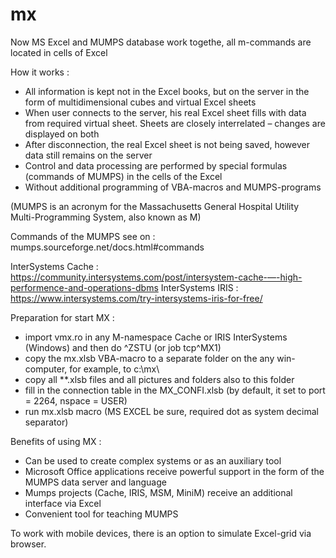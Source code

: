 # mx
Now MS Excel and MUMPS database work togethe, all m-commands are located in cells of Excel

How it works :
  - All information is kept not in the Excel books, but on the server in the form of multidimensional cubes and virtual Excel sheets
  - When user connects to the server, his real Excel sheet fills with data from required virtual sheet. Sheets are closely interrelated – changes are displayed on both
  - After disconnection, the real Excel sheet is not being saved, however data still remains on the server
  - Control and data processing are performed by special formulas (commands of MUMPS)  in the cells of the Excel
  - Without additional programming of VBA-macros and MUMPS-programs
  
  (MUMPS is an acronym for the Massachusetts General Hospital Utility Multi-Programming System, also known as M)

  Commands of the MUMPS see on :  mumps.sourceforge.net/docs.html#commands
  
  InterSystems Cache : https://community.intersystems.com/post/intersystem-cache-—-high-performence-and-operations-dbms
  InterSystems  IRIS : https://www.intersystems.com/try-intersystems-iris-for-free/

Preparation for start MX :
  
  -  import vmx.ro in any M-namespace Cache or IRIS InterSystems (Windows) and then do ^ZSTU (or job tcp^MX1)
  -  copy the mx.xlsb VBA-macro to a separate folder on the any win-computer, for example, to c:\mx\ 
  -  copy all **.xlsb files and all pictures and folders also to this folder
  -  fill in the connection table in the MX_CONFI.xlsb (by default, it set to port = 2264, nspace = USER)
  -  run mx.xlsb macro (MS EXCEL be sure, required dot as system decimal separator)

Benefits of using MX :
  
  -  Can be used to create complex systems or as an auxiliary tool 
  -  Microsoft Office applications receive powerful support in the form of the MUMPS data server and language
  -  Mumps projects (Cache, IRIS, MSM, MiniM) receive an additional interface via Excel
  -  Convenient tool for teaching MUMPS

To work with mobile devices, there is an option to simulate Excel-grid via browser.
